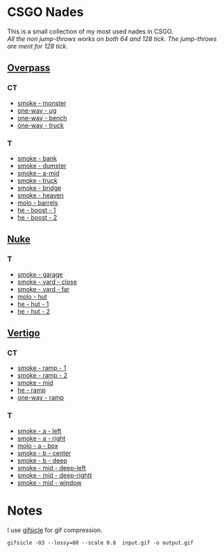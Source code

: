 # CSGO Nades

This is a small collection of my most used nades in CSGO.  
_All the non jump-throws works on both 64 and 128 tick. The jump-throws are ment for 128 tick._

## [Overpass](./overpass)

### CT

- [smoke - monster](./overpass/ct-smoke-b-monster.gif)
- [one-way - ug](./overpass/ct-1way-ug.gif)
- [one-way - bench](./overpass/ct-1way-bench.gif)
- [one-way - truck](./overpass/ct-1way-truck.gif)

### T

- [smoke - bank](./overpass/t-smoke-a-bank.gif)
- [smoke - dumster](./overpass/t-smoke-a-dumster.gif)
- [smoke - a-mid](./overpass/t-smoke-a-mid.gif)
- [smoke - truck](./overpass/t-smoke-a-truck.gif)
- [smoke - bridge](./overpass/t-smoke-b-bridge.gif)
- [smoke - heaven](./overpass/t-smoke-b-heaven.gif)
- [molo - barrels](./overpass/t-molo-b-barrels.gif)
- [he - boost - 1](./overpass/t-he-b-boost-1.gif)
- [he - boost - 2](./overpass/t-he-b-boost-2.gif)

## [Nuke](./nuke)

### T

- [smoke - garage](./nuke/t-smoke-garage.gif)
- [smoke - yard - close](./nuke/t-smoke-yard-close.gif)
- [smoke - yard - far](./nuke/t-smoke-yard-far.gif)
- [molo - hut](./nuke/t-molo-hut.gif)
- [he - hut - 1](./nuke/t-he-hut-1.gif)
- [he - hut - 2](./nuke/t-he-hut-2.gif)

## [Vertigo](./vertigo)

### CT

- [smoke - ramp - 1](./vertigo/ct-smoke-ramp-1.gif)
- [smoke - ramp - 2](./vertigo/ct-smoke-ramp-2.gif)
- [smoke - mid](./vertigo/ct-smoke-mid.gif)
- [he - ramp](./vertigo/ct-he-ramp.gif)
- [one-way - ramp](./vertigo/ct-1way-ramp.gif)

### T

- [smoke - a - left](./vertigo/t-smoke-a-left.gif)
- [smoke - a - right](./vertigo/t-smoke-a-right.gif)
- [molo - a - box](./vertigo/t-molo-a-box.gif)
- [smoke - b - center](./vertigo/t-smoke-b-center.gif)
- [smoke - b - deep](./vertigo/t-smoke-b-center.gif)
- [smoke - mid - deep-left](./vertigo/t-smoke-mid-ct.gif)
- [smoke - mid - deep-rightt](./vertigo/t-smoke-mid-right.gif)
- [smoke - mid - window](./vertigo/t-smoke-mid-window.gif)

# Notes

I use [gifsicle](https://www.lcdf.org/gifsicle/) for gif compression.

```
gifsicle -O3 --lossy=80 --scale 0.8  input.gif -o output.gif
```
